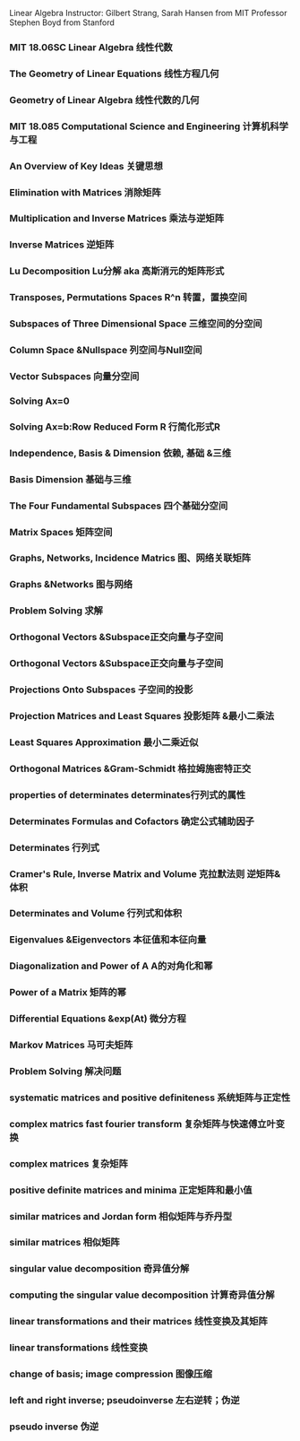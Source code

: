 Linear Algebra
Instructor: Gilbert Strang, Sarah Hansen from MIT
Professor Stephen Boyd from Stanford

### MIT 18.06SC Linear Algebra 线性代数
### The Geometry of Linear Equations 线性方程几何
### Geometry of Linear Algebra 线性代数的几何
### MIT 18.085 Computational Science and Engineering 计算机科学与工程
### An Overview of Key Ideas 关键思想
### Elimination with Matrices 消除矩阵
### Multiplication and Inverse Matrices 乘法与逆矩阵
### Inverse Matrices 逆矩阵
### Lu Decomposition Lu分解 aka 高斯消元的矩阵形式
### Transposes, Permutations Spaces R^n 转置，置换空间
### Subspaces of Three Dimensional Space 三维空间的分空间
### Column Space &Nullspace 列空间与Null空间
### Vector Subspaces 向量分空间
### Solving Ax=0
### Solving Ax=b:Row Reduced Form R 行简化形式R
### Independence, Basis & Dimension 依赖, 基础 &三维
### Basis Dimension 基础与三维
### The Four Fundamental Subspaces 四个基础分空间
### Matrix Spaces 矩阵空间
### Graphs, Networks, Incidence Matrics 图、网络关联矩阵
### Graphs &Networks 图与网络
### Problem Solving 求解
### Orthogonal Vectors &Subspace正交向量与子空间
### Orthogonal Vectors &Subspace正交向量与子空间
### Projections Onto Subspaces 子空间的投影
### Projection Matrices and Least Squares 投影矩阵 &最小二乘法
### Least Squares Approximation 最小二乘近似
### Orthogonal Matrices &Gram-Schmidt 格拉姆施密特正交
### properties of determinates determinates行列式的属性
### Determinates Formulas and Cofactors 确定公式辅助因子
### Determinates 行列式
### Cramer's Rule, Inverse Matrix and Volume 克拉默法则 逆矩阵& 体积
### Determinates and Volume 行列式和体积
### Eigenvalues &Eigenvectors 本征值和本征向量
### Diagonalization and Power of A A的对角化和幂
### Power of a Matrix 矩阵的幂
### Differential Equations &exp(At) 微分方程
### Markov Matrices 马可夫矩阵
### Problem Solving 解决问题


### systematic matrices and positive definiteness 系统矩阵与正定性
### complex matrics fast fourier transform 复杂矩阵与快速傅立叶变换
### complex matrices 复杂矩阵
### positive definite matrices and minima 正定矩阵和最小值
### similar matrices and Jordan form 相似矩阵与乔丹型
### similar matrices 相似矩阵
### singular value decomposition 奇异值分解
### computing the singular value decomposition 计算奇异值分解
### linear transformations and their matrices 线性变换及其矩阵
### linear transformations 线性变换
### change of basis; image compression 图像压缩
### left and right inverse; pseudoinverse 左右逆转；伪逆
### pseudo inverse 伪逆

